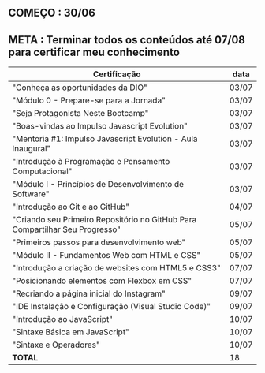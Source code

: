 ## COMEÇO : 30/06 
## META : Terminar todos os conteúdos até 07/08 para certificar meu conhecimento

|                            Certificação                                     |  data  |
|-----------------------------------------------------------------------------|--------|
| "Conheça as oportunidades da DIO"                                           | 03/07  |
| "Módulo 0 - Prepare-se para a Jornada"                                      | 03/07  |
| "Seja Protagonista Neste Bootcamp"                                          | 03/07  |
| "Boas-vindas ao Impulso Javascript Evolution"                               | 03/07  |
| "Mentoria #1: Impulso Javascript Evolution - Aula Inaugural"                | 03/07  |
| "Introdução à Programação e Pensamento Computacional"                       | 03/07  |
| "Módulo I - Princípios de Desenvolvimento de Software"                      | 03/07  |
| "Introdução ao Git e ao GitHub"                                             | 04/07  | 
| "Criando seu Primeiro Repositório no GitHub Para Compartilhar Seu Progresso"| 05/07  |
| "Primeiros passos para desenvolvimento web"                                 | 05/07  |
| "Módulo II - Fundamentos Web com HTML e CSS"                                | 05/07  |
| "Introdução a criação de websites com HTML5 e CSS3"                         | 07/07  |
| "Posicionando elementos com Flexbox em CSS"                                 | 07/07  |
| "Recriando a página inicial do Instagram"                                   | 09/07  |
| "IDE Instalação e Configuração (Visual Studio Code)"                        | 09/07  |
| "Introdução ao JavaScript"                                                  | 10/07  |
| "Sintaxe Básica em JavaScript"                                              | 10/07  |
| "Sintaxe e Operadores"                                                      | 10/07  |
|                               **TOTAL**                                     |  18    |
